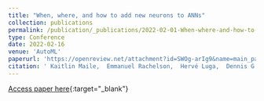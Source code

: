 ```yaml
---
title: "When, where, and how to add new neurons to ANNs"
collection: publications
permalink: /publication/_publications/2022-02-01-When-where-and-how-to-add-new-neurons-to-ANNs
type: Conference
date: 2022-02-16
venue: 'AutoML'
paperurl: 'https://openreview.net/attachment?id=SWOg-arIg9&name=main_paper_and_supplementary_material'
citation: ' Kaitlin Maile,  Emmanuel Rachelson,  Hervé Luga,  Dennis G. Wilson, &quot;When, where, and how to add new neurons to ANNs.&quot;  International Conference on Automated Machine Learning, PMLR, 2022.'
---
```

[Access paper here](https://openreview.net/attachment?id=SWOg-arIg9&name=main_paper_and_supplementary_material){:target="_blank"}
